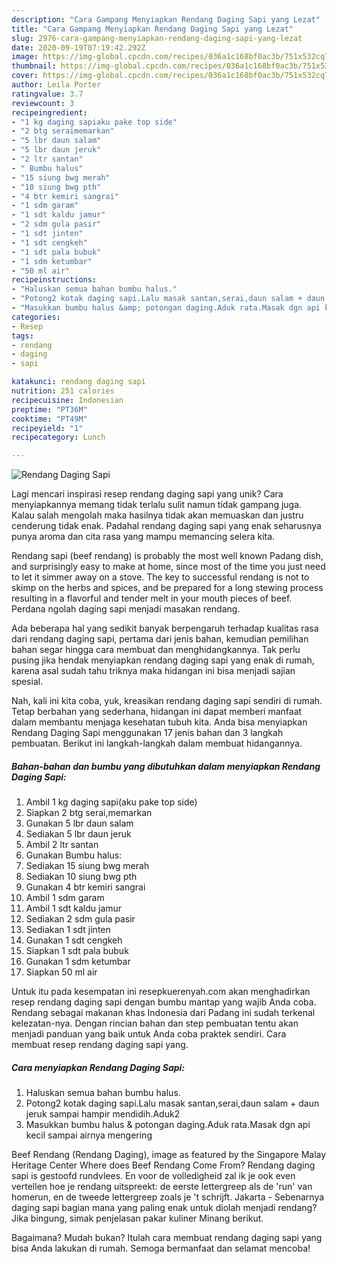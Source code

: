 ```yaml
---
description: "Cara Gampang Menyiapkan Rendang Daging Sapi yang Lezat"
title: "Cara Gampang Menyiapkan Rendang Daging Sapi yang Lezat"
slug: 2976-cara-gampang-menyiapkan-rendang-daging-sapi-yang-lezat
date: 2020-09-19T07:19:42.292Z
image: https://img-global.cpcdn.com/recipes/036a1c168bf0ac3b/751x532cq70/rendang-daging-sapi-foto-resep-utama.jpg
thumbnail: https://img-global.cpcdn.com/recipes/036a1c168bf0ac3b/751x532cq70/rendang-daging-sapi-foto-resep-utama.jpg
cover: https://img-global.cpcdn.com/recipes/036a1c168bf0ac3b/751x532cq70/rendang-daging-sapi-foto-resep-utama.jpg
author: Leila Porter
ratingvalue: 3.7
reviewcount: 3
recipeingredient:
- "1 kg daging sapiaku pake top side"
- "2 btg seraimemarkan"
- "5 lbr daun salam"
- "5 lbr daun jeruk"
- "2 ltr santan"
- " Bumbu halus"
- "15 siung bwg merah"
- "10 siung bwg pth"
- "4 btr kemiri sangrai"
- "1 sdm garam"
- "1 sdt kaldu jamur"
- "2 sdm gula pasir"
- "1 sdt jinten"
- "1 sdt cengkeh"
- "1 sdt pala bubuk"
- "1 sdm ketumbar"
- "50 ml air"
recipeinstructions:
- "Haluskan semua bahan bumbu halus."
- "Potong2 kotak daging sapi.Lalu masak santan,serai,daun salam + daun jeruk sampai hampir mendidih.Aduk2"
- "Masukkan bumbu halus &amp; potongan daging.Aduk rata.Masak dgn api kecil sampai airnya mengering"
categories:
- Resep
tags:
- rendang
- daging
- sapi

katakunci: rendang daging sapi 
nutrition: 251 calories
recipecuisine: Indonesian
preptime: "PT36M"
cooktime: "PT49M"
recipeyield: "1"
recipecategory: Lunch

---
```



![Rendang Daging Sapi](https://img-global.cpcdn.com/recipes/036a1c168bf0ac3b/751x532cq70/rendang-daging-sapi-foto-resep-utama.jpg)

Lagi mencari inspirasi resep rendang daging sapi yang unik? Cara menyiapkannya memang tidak terlalu sulit namun tidak gampang juga. Kalau salah mengolah maka hasilnya tidak akan memuaskan dan justru cenderung tidak enak. Padahal rendang daging sapi yang enak seharusnya punya aroma dan cita rasa yang mampu memancing selera kita.

Rendang sapi (beef rendang) is probably the most well known Padang dish, and surprisingly easy to make at home, since most of the time you just need to let it simmer away on a stove. The key to successful rendang is not to skimp on the herbs and spices, and be prepared for a long stewing process resulting in a flavorful and tender melt in your mouth pieces of beef. Perdana ngolah daging sapi menjadi masakan rendang.

Ada beberapa hal yang sedikit banyak berpengaruh terhadap kualitas rasa dari rendang daging sapi, pertama dari jenis bahan, kemudian pemilihan bahan segar hingga cara membuat dan menghidangkannya. Tak perlu pusing jika hendak menyiapkan rendang daging sapi yang enak di rumah, karena asal sudah tahu triknya maka hidangan ini bisa menjadi sajian spesial.


Nah, kali ini kita coba, yuk, kreasikan rendang daging sapi sendiri di rumah. Tetap berbahan yang sederhana, hidangan ini dapat memberi manfaat dalam membantu menjaga kesehatan tubuh kita. Anda bisa menyiapkan Rendang Daging Sapi menggunakan 17 jenis bahan dan 3 langkah pembuatan. Berikut ini langkah-langkah dalam membuat hidangannya.

<!--inarticleads1-->

##### Bahan-bahan dan bumbu yang dibutuhkan dalam menyiapkan Rendang Daging Sapi:

1. Ambil 1 kg daging sapi(aku pake top side)
1. Siapkan 2 btg serai,memarkan
1. Gunakan 5 lbr daun salam
1. Sediakan 5 lbr daun jeruk
1. Ambil 2 ltr santan
1. Gunakan  Bumbu halus:
1. Sediakan 15 siung bwg merah
1. Sediakan 10 siung bwg pth
1. Gunakan 4 btr kemiri sangrai
1. Ambil 1 sdm garam
1. Ambil 1 sdt kaldu jamur
1. Sediakan 2 sdm gula pasir
1. Sediakan 1 sdt jinten
1. Gunakan 1 sdt cengkeh
1. Siapkan 1 sdt pala bubuk
1. Gunakan 1 sdm ketumbar
1. Siapkan 50 ml air


Untuk itu pada kesempatan ini resepkuerenyah.com akan menghadirkan resep rendang daging sapi dengan bumbu mantap yang wajib Anda coba. Rendang sebagai makanan khas Indonesia dari Padang ini sudah terkenal kelezatan-nya. Dengan rincian bahan dan step pembuatan tentu akan menjadi panduan yang baik untuk Anda coba praktek sendiri. Cara membuat resep rendang daging sapi yang. 

<!--inarticleads2-->

##### Cara menyiapkan Rendang Daging Sapi:

1. Haluskan semua bahan bumbu halus.
1. Potong2 kotak daging sapi.Lalu masak santan,serai,daun salam + daun jeruk sampai hampir mendidih.Aduk2
1. Masukkan bumbu halus &amp; potongan daging.Aduk rata.Masak dgn api kecil sampai airnya mengering


Beef Rendang (Rendang Daging), image as featured by the Singapore Malay Heritage Center Where does Beef Rendang Come From? Rendang daging sapi is gestoofd rundvlees. En voor de volledigheid zal ik je ook even vertellen hoe je rendang uitspreekt: de eerste lettergreep als de &#39;run&#39; van homerun, en de tweede lettergreep zoals je &#39;t schrijft. Jakarta - Sebenarnya daging sapi bagian mana yang paling enak untuk diolah menjadi rendang? Jika bingung, simak penjelasan pakar kuliner Minang berikut. 

Bagaimana? Mudah bukan? Itulah cara membuat rendang daging sapi yang bisa Anda lakukan di rumah. Semoga bermanfaat dan selamat mencoba!
